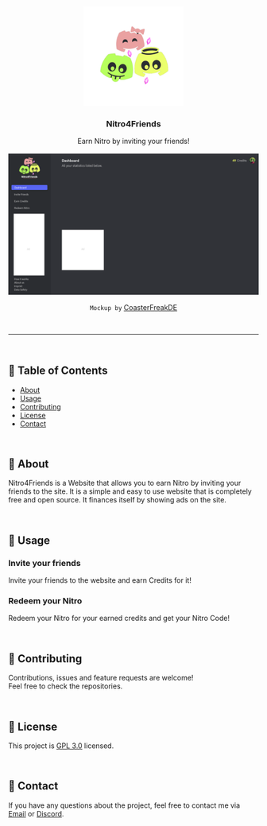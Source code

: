 <div align="center">
  <a href="https://discord.gg/pixelplayland">
    <img src="../.github/assets/Logo.png" alt="Logo" width="200" height="200">
  </a>

<h3 align="center">Nitro4Friends</h3>

  <p align="center">
    Earn Nitro by inviting your friends!
    <br />
    <br />
    <img src="../.github/assets/Nitro4Friends.png" alt="Logo">

`Mockup by` <a href="https://github.com/CoasterFreakDE">CoasterFreakDE</a>
  </p>
</div>



<br />

-----
<br />

## 📝 Table of Contents

- [About](#about)
- [Usage](#usage)
- [Contributing](#contributing)
- [License](#license)
- [Contact](#contact)

<br />

## 🧐 About <a name = "about"></a>

Nitro4Friends is a Website that allows you to earn Nitro by inviting your friends to the site.
It is a simple and easy to use website that is completely free and open source.
It finances itself by showing ads on the site.

<br />

## 🎈 Usage <a name="usage"></a>

### Invite your friends

Invite your friends to the website and earn Credits for it!

### Redeem your Nitro

Redeem your Nitro for your earned credits and get your Nitro Code!

<br />

## 🤝 Contributing <a name = "contributing"></a>

Contributions, issues and feature requests are welcome!<br />Feel free to check the repositories.

<br />

## 📝 License <a name = "license"></a>

This project is [GPL 3.0](https://choosealicense.com/licenses/gpl-3.0/) licensed.

<br />

## 📧 Contact <a name = "contact"></a>

If you have any questions about the project, feel free to contact me via [Email](mailto:inquiry@nitro4friends.com) or [Discord](https://discord.gg/pixelplayland).
